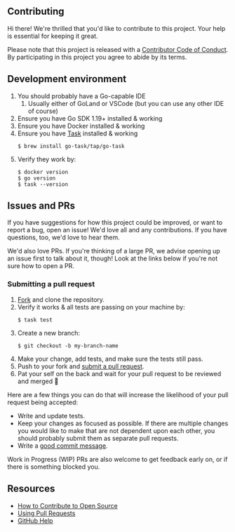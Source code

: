## Contributing

[fork]: /fork
[pr]: /compare
[code-of-conduct]: CODE_OF_CONDUCT.md

Hi there! We're thrilled that you'd like to contribute to this project. Your help is essential for keeping it great.

Please note that this project is released with a [Contributor Code of Conduct][code-of-conduct]. By participating in 
this project you agree to abide by its terms.

## Development environment

1. You should probably have a Go-capable IDE
   1. Usually either of GoLand or VSCode (but you can use any other IDE of course)
2. Ensure you have Go SDK 1.19+ installed & working
3. Ensure you have Docker installed & working
4. Ensure you have [Task](https://taskfile.dev/) installed & working
   ```shell
   $ brew install go-task/tap/go-task
   ```
4. Verify they work by:
   ```shell
   $ docker version
   $ go version
   $ task --version
   ```

## Issues and PRs

If you have suggestions for how this project could be improved, or want to report a bug, open an issue! We'd love all 
and any contributions. If you have questions, too, we'd love to hear them.

We'd also love PRs. If you're thinking of a large PR, we advise opening up an issue first to talk about it, though! Look
at the links below if you're not sure how to open a PR.

### Submitting a pull request

1. [Fork][fork] and clone the repository.
2. Verify it works & all tests are passing on your machine by:
   ```shell
   $ task test
   ```
3. Create a new branch:
   ```shell
   $ git checkout -b my-branch-name
   ```
4. Make your change, add tests, and make sure the tests still pass.
5. Push to your fork and [submit a pull request][pr].
6. Pat your self on the back and wait for your pull request to be reviewed and merged 👏

Here are a few things you can do that will increase the likelihood of your pull request being accepted:

- Write and update tests.
- Keep your changes as focused as possible. If there are multiple changes you would like to make that are not dependent 
  upon each other, you should probably submit them as separate pull requests.
- Write a [good commit message](http://tbaggery.com/2008/04/19/a-note-about-git-commit-messages.html).

Work in Progress (WIP) PRs are also welcome to get feedback early on, or if there is something blocked you.

## Resources

- [How to Contribute to Open Source](https://opensource.guide/how-to-contribute/)
- [Using Pull Requests](https://help.github.com/articles/about-pull-requests/)
- [GitHub Help](https://help.github.com)
